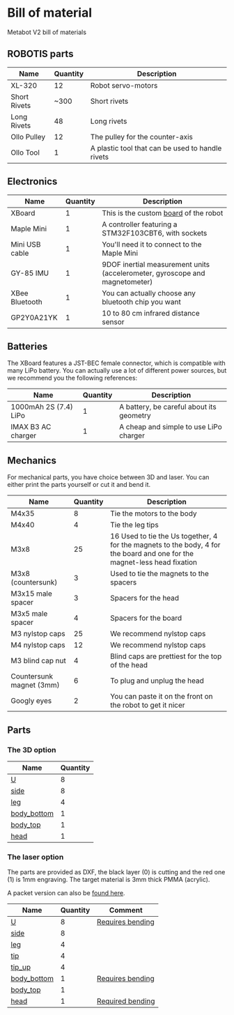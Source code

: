 # Bill of material

Metabot V2 bill of materials

## ROBOTIS parts

Name                   | Quantity | Description                  
-----------------------|----------|----------------------------------
XL-320                 | 12       | Robot servo-motors
Short Rivets           | ~300     | Short rivets
Long Rivets            | 48       | Long rivets
Ollo Pulley            | 12       | The pulley for the counter-axis
Ollo Tool              | 1        | A plastic tool that can be used to handle rivets

## Electronics

Name                   | Quantity | Description                  
-----------------------|----------|----------------------------------
XBoard                 | 1        | This is the custom [board](/electronics/) of the robot
Maple Mini             | 1        | A controller featuring a STM32F103CBT6, with sockets
Mini USB cable         | 1        | You'll need it to connect to the Maple Mini
GY-85 IMU              | 1        | 9DOF inertial measurement units (accelerometer, gyroscope and magnetometer)
XBee Bluetooth         | 1        | You can actually choose any bluetooth chip you want
GP2Y0A21YK             | 1        | 10 to 80 cm infrared distance sensor

## Batteries

The XBoard features a JST-BEC female connector, which is compatible with many LiPo battery.
You can actually use a lot of different power sources, but we recommend you the following references:

Name                   | Quantity | Description                  
-----------------------|----------|----------------------------------
1000mAh 2S (7.4) LiPo  | 1        | A battery, be careful about its geometry
IMAX B3 AC charger     | 1        | A cheap and simple to use LiPo charger

## Mechanics

For mechanical parts, you have choice between 3D and laser. You can either print the
parts yourself or cut it and bend it.

Name                   | Quantity | Description                  
-----------------------|----------|----------------------------------
M4x35                  | 8        | Tie the motors to the body
M4x40                  | 4        | Tie the leg tips
M3x8                   | 25       | 16 Used to tie the Us together, 4 for the magnets to the body, 4 for the board and one for the magnet-less head fixation
M3x8 (countersunk)     | 3        | Used to tie the magnets to the spacers
M3x15 male spacer      | 3        | Spacers for the head
M3x5 male spacer       | 4        | Spacers for the board
M3 nylstop caps        | 25       | We recommend nylstop caps
M4 nylstop caps        | 12       | We recommend nylstop caps
M3 blind cap nut       | 4        | Blind caps are prettiest for the top of the head
Countersunk magnet (3mm) | 6        | To plug and unplug the head
Googly eyes            | 2        | You can paste it on the front on the robot to get it nicer

## Parts

### The 3D option

Name                   | Quantity 
-----------------------|----------
[U](/mechanics/3d/u.stl) | 8      
[side](/mechanics/3d/side.stl) | 8
[leg](/mechanics/3d/leg.stl) | 4
[body_bottom](/mechanics/3d/body_bottom.stl) | 1
[body_top](/mechanics/3d/body_top.stl) | 1
[head](/mechanics/3d/head.stl) | 1

### The laser option

The parts are provided as DXF, the black layer (0) is cutting and the red one (1)
is 1mm engraving. The target material is 3mm thick PMMA (acrylic).

A packet version can also be [found here](/mechanics/laser/metabot.dxf).

Name                   | Quantity | Comment
-----------------------|----------|-------------
[U](/mechanics/laser/parts/u.dxf) | 8 | [Requires bending](/mechanics/laser/doc/u_bending.pdf)
[side](/mechanics/laser/parts/side.dxf) | 8 | 
[leg](/mechanics/laser/parts/leg.dxf) | 4 |
[tip](/mechanics/laser/parts/tip.dxf) | 4 |
[tip_up](/mechanics/laser/parts/tip_up.dxf) | 4 |
[body_bottom](/mechanics/laser/parts/body_bottom.dxf) | 1 | [Requires bending](/mechanics/laser/doc/body_bending.pdf)
[body_top](/mechanics/laser/parts/body_top.dxf) | 1
[head](/mechanics/laser/parts/head.dxf) | 1 | [Required bending](/mechanics/laser/doc/head_bending.pdf)


